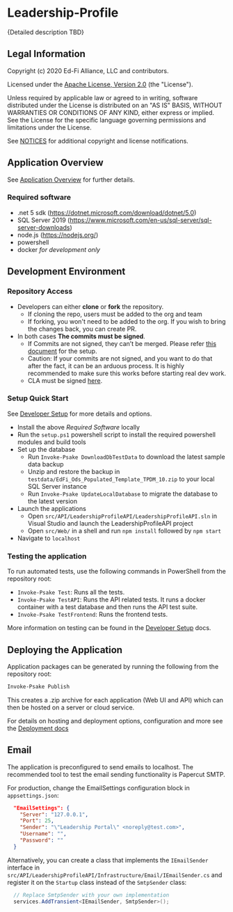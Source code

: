 ﻿# Leadership-Profile

{Detailed description TBD}


## Legal Information

Copyright (c) 2020 Ed-Fi Alliance, LLC and contributors.

Licensed under the [Apache License, Version 2.0](LICENSE) (the "License").

Unless required by applicable law or agreed to in writing, software distributed
under the License is distributed on an "AS IS" BASIS, WITHOUT WARRANTIES OR
CONDITIONS OF ANY KIND, either express or implied. See the License for the
specific language governing permissions and limitations under the License.

See [NOTICES](NOTICES.md) for additional copyright and license notifications.

## Application Overview

See [Application Overview](./docs/application-overview.md) for further details.

### Required software

* .net 5 sdk (https://dotnet.microsoft.com/download/dotnet/5.0)
* SQL Server 2019 (https://www.microsoft.com/en-us/sql-server/sql-server-downloads)
* node.js (https://nodejs.org/)
* powershell
* docker _for development only_

## Development Environment

### Repository Access

* Developers can either **clone** or **fork** the repository.
  * If cloning the repo, users must be added to the org and team
  * If forking, you won't need to be added to the org. If you wish to bring the changes back, you can create PR.
* In both cases **The commits must be signed**.
  * If Commits are not signed, they can’t be merged. Please refer [this document](https://techdocs.ed-fi.org/display/ETKB/Signing+Git+Commits) for the setup.
  * Caution: If your commits are not signed, and you want to do that after the fact, it can be an arduous process. It is highly recommended to make sure this works before starting real dev work.
  * CLA must be signed [here](https://cla-assistant.io/Ed-Fi-Exchange-OSS/Leadership-Profile?pullRequest=3).

### Setup Quick Start

See [Developer Setup](./docs/developer-setup.md) for more details and options.

* Install the above _Required Software_ locally
* Run the `setup.ps1` powershell script to install the required powershell modules and build tools
* Set up the database
  * Run `Invoke-Psake DownloadDbTestData` to download the latest sample data backup
  * Unzip and restore the backup in `testdata/EdFi_Ods_Populated_Template_TPDM_10.zip` to your local SQL Server instance
  * Run `Invoke-Psake UpdateLocalDatabase` to migrate the database to the latest version
* Launch the applications
  * Open `src/API/LeadershipProfileAPI/LeadershipProfileAPI.sln` in Visual Studio and launch the LeadershipProfileAPI project
  * Open `src/Web/` in a shell and run `npm install` followed by `npm start`
* Navigate to `localhost`

### Testing the application

To run automated tests, use the following commands in PowerShell from the repository root:

* `Invoke-Psake Test`: Runs all the tests.
* `Invoke-Psake TestAPI`: Runs the API related tests. It runs a docker container with a test database and then runs the API
  test suite.
* `Invoke-Psake TestFrontend`: Runs the frontend tests.

More information on testing can be found in the [Developer Setup](./docs/developer-setup.md) docs.

## Deploying the Application

Application packages can be generated by running the following from the repository root:

```powershell
Invoke-Psake Publish
```

This creates a .zip archive for each application (Web UI and API) which can then be hosted on a server or cloud service.

For details on hosting and deployment options, configuration and more see the [Deployment docs](./docs/deployment.md)

## Email

The application is preconfigured to send emails to localhost.
The recommended tool to test the email sending functionality is Papercut SMTP.

For production, change the EmailSettings configuration block in `appsettings.json`:

```json
  "EmailSettings": {
    "Server": "127.0.0.1",
    "Port": 25,
    "Sender": "\"Leadership Portal\" <noreply@test.com>",
    "Username": "",
    "Password": ""
  }
```

Alternatively, you can create a class that implements the `IEmailSender` interface
in `src/API/LeadershipProfileAPI/Infrastructure/Email/IEmailSender.cs` and register it
on the `Startup` class instead of the `SmtpSender` class:

```csharp
  // Replace SmtpSender with your own implementation
  services.AddTransient<IEmailSender, SmtpSender>();
```
